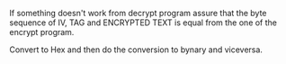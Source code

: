 If something doesn't work from decrypt program 
assure that the byte sequence of IV, TAG and ENCRYPTED TEXT is equal
from the one of the encrypt program.

Convert to Hex and then do the conversion to bynary and viceversa.